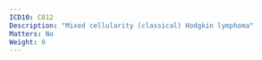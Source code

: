 ```yaml
---
ICD10: C812
Description: "Mixed cellularity (classical) Hodgkin lymphoma"
Matters: No
Weight: 0
---
```


